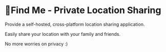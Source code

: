 # 📍Find Me - Private Location Sharing

Provide a self-hosted, cross-platform location sharing application.

Easily share your location with your family and friends.

No more worries on privacy :)
